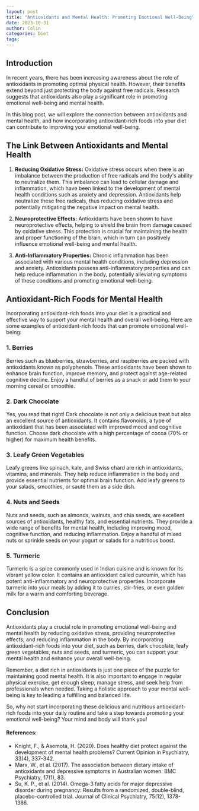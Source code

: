 ```yaml
---
layout: post
title: "Antioxidants and Mental Health: Promoting Emotional Well-Being"
date: 2023-10-31
author: Colin
categories: Diet
tags: 
---
```


## Introduction

In recent years, there has been increasing awareness about the role of antioxidants in promoting optimal physical health. However, their benefits extend beyond just protecting the body against free radicals. Research suggests that antioxidants also play a significant role in promoting emotional well-being and mental health.

In this blog post, we will explore the connection between antioxidants and mental health, and how incorporating antioxidant-rich foods into your diet can contribute to improving your emotional well-being.

## The Link Between Antioxidants and Mental Health

1. **Reducing Oxidative Stress:** Oxidative stress occurs when there is an imbalance between the production of free radicals and the body's ability to neutralize them. This imbalance can lead to cellular damage and inflammation, which have been linked to the development of mental health conditions such as anxiety and depression. Antioxidants help neutralize these free radicals, thus reducing oxidative stress and potentially mitigating the negative impact on mental health.

2. **Neuroprotective Effects:** Antioxidants have been shown to have neuroprotective effects, helping to shield the brain from damage caused by oxidative stress. This protection is crucial for maintaining the health and proper functioning of the brain, which in turn can positively influence emotional well-being and mental health.

3. **Anti-Inflammatory Properties:** Chronic inflammation has been associated with various mental health conditions, including depression and anxiety. Antioxidants possess anti-inflammatory properties and can help reduce inflammation in the body, potentially alleviating symptoms of these conditions and promoting emotional well-being.

## Antioxidant-Rich Foods for Mental Health

Incorporating antioxidant-rich foods into your diet is a practical and effective way to support your mental health and overall well-being. Here are some examples of antioxidant-rich foods that can promote emotional well-being:

### 1. Berries

Berries such as blueberries, strawberries, and raspberries are packed with antioxidants known as polyphenols. These antioxidants have been shown to enhance brain function, improve memory, and protect against age-related cognitive decline. Enjoy a handful of berries as a snack or add them to your morning cereal or smoothie.

### 2. Dark Chocolate

Yes, you read that right! Dark chocolate is not only a delicious treat but also an excellent source of antioxidants. It contains flavonoids, a type of antioxidant that has been associated with improved mood and cognitive function. Choose dark chocolate with a high percentage of cocoa (70% or higher) for maximum health benefits.

### 3. Leafy Green Vegetables

Leafy greens like spinach, kale, and Swiss chard are rich in antioxidants, vitamins, and minerals. They help reduce inflammation in the body and provide essential nutrients for optimal brain function. Add leafy greens to your salads, smoothies, or sauté them as a side dish.

### 4. Nuts and Seeds

Nuts and seeds, such as almonds, walnuts, and chia seeds, are excellent sources of antioxidants, healthy fats, and essential nutrients. They provide a wide range of benefits for mental health, including improving mood, cognitive function, and reducing inflammation. Enjoy a handful of mixed nuts or sprinkle seeds on your yogurt or salads for a nutritious boost.

### 5. Turmeric

Turmeric is a spice commonly used in Indian cuisine and is known for its vibrant yellow color. It contains an antioxidant called curcumin, which has potent anti-inflammatory and neuroprotective properties. Incorporate turmeric into your meals by adding it to curries, stir-fries, or even golden milk for a warm and comforting beverage.

## Conclusion

Antioxidants play a crucial role in promoting emotional well-being and mental health by reducing oxidative stress, providing neuroprotective effects, and reducing inflammation in the body. By incorporating antioxidant-rich foods into your diet, such as berries, dark chocolate, leafy green vegetables, nuts and seeds, and turmeric, you can support your mental health and enhance your overall well-being.

Remember, a diet rich in antioxidants is just one piece of the puzzle for maintaining good mental health. It is also important to engage in regular physical exercise, get enough sleep, manage stress, and seek help from professionals when needed. Taking a holistic approach to your mental well-being is key to leading a fulfilling and balanced life.

So, why not start incorporating these delicious and nutritious antioxidant-rich foods into your daily routine and take a step towards promoting your emotional well-being? Your mind and body will thank you!

#### References:

- Knight, F., & Asemota, H. (2020). Does healthy diet protect against the development of mental health problems? Current Opinion in Psychiatry, 33(4), 337-342.
- Marx, W., et al. (2017). The association between dietary intake of antioxidants and depressive symptoms in Australian women. BMC Psychiatry, 17(1), 83.
- Su, K. P., et al. (2014). Omega-3 fatty acids for major depressive disorder during pregnancy: Results from a randomized, double-blind, placebo-controlled trial. Journal of Clinical Psychiatry, 75(12), 1378-1386.